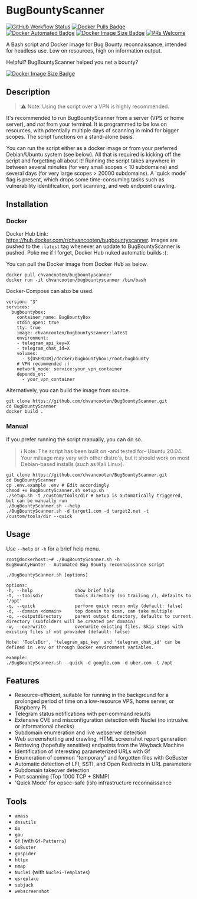 # BugBountyScanner

[![GitHub Workflow Status](https://img.shields.io/github/actions/workflow/status/chvancooten/BugBountyScanner/main.yml)](https://github.com/chvancooten/BugBountyScanner/actions)
[![Docker Pulls Badge](https://img.shields.io/docker/pulls/chvancooten/bugbountyscanner)](https://hub.docker.com/r/chvancooten/bugbountyscanner/)
[![Docker Automated Badge](https://img.shields.io/docker/cloud/automated/chvancooten/bugbountyscanner)](https://hub.docker.com/r/chvancooten/bugbountyscanner/)
[![Docker Image Size Badge](https://img.shields.io/docker/image-size/chvancooten/bugbountyscanner)](https://hub.docker.com/r/chvancooten/bugbountyscanner/)
[![PRs Welcome](https://img.shields.io/badge/Contributions-Welcome-brightgreen.svg)](http://makeapullrequest.com)

A Bash script and Docker image for Bug Bounty reconnaissance, intended for headless use. Low on resources, high on information output.

Helpful? BugBountyScanner helped you net a bounty?

[![Docker Image Size Badge](https://img.shields.io/badge/%F0%9F%8D%BA-Buy%20me%20a%20beer-orange)](https://www.buymeacoffee.com/chvancooten)

## Description

> ⚠ Note: Using the script over a VPN is highly recommended.

It's recommended to run BugBountyScanner from a server (VPS or home server), and _not_ from your terminal. It is programmed to be low on resources, with potentially multiple days of scanning in mind for bigger scopes. The script functions on a stand-alone basis.

You can run the script either as a docker image or from your preferred Debian/Ubuntu system (see below). All that is required is kicking off the script and forgetting all about it! Running the script takes anywhere in between several minutes (for very small scopes < 10 subdomains) and several days (for very large scopes > 20000 subdomains). A 'quick mode' flag is present, which drops some time-consuming tasks such as vulnerability identification, port scanning, and web endpoint crawling.

## Installation

### Docker

Docker Hub Link: https://hub.docker.com/r/chvancooten/bugbountyscanner. Images are pushed to the `:latest` tag whenever an update to BugBountyScanner is pushed. Poke me if I forget, Docker Hub nuked automatic builds :(.

You can pull the Docker image from Docker Hub as below.

```
docker pull chvancooten/bugbountyscanner
docker run -it chvancooten/bugbountyscanner /bin/bash
```

Docker-Compose can also be used.

```
version: "3"
services:
  bugbountybox:
    container_name: BugBountyBox
    stdin_open: true
    tty: true
    image: chvancooten/bugbountyscanner:latest
    environment:
    - telegram_api_key=X
    - telegram_chat_id=X
    volumes:
      - ${USERDIR}/docker/bugbountybox:/root/bugbounty
    # VPN recommended :)
    network_mode: service:your_vpn_container
    depends_on:
      - your_vpn_container
```

Alternatively, you can build the image from source.

```
git clone https://github.com/chvancooten/BugBountyScanner.git
cd BugBountyScanner
docker build .
```

### Manual

If you prefer running the script manually, you can do so.

> ℹ Note: The script has been built on -and tested for- Ubuntu 20.04. Your mileage may vary with other distro's, but it should work on most Debian-based installs (such as Kali Linux).

```
git clone https://github.com/chvancooten/BugBountyScanner.git
cd BugBountyScanner
cp .env.example .env # Edit accordingly
chmod +x BugBountyScanner.sh setup.sh
./setup.sh -t /custom/tools/dir # Setup is automatically triggered, but can be manually run
./BugBountyScanner.sh --help
./BugBountyScanner.sh -d target1.com -d target2.net -t /custom/tools/dir --quick
```

## Usage

Use `--help` or `-h` for a brief help menu.

```
root@dockerhost:~# ./BugBountyScanner.sh -h
BugBountyHunter - Automated Bug Bounty reconnaissance script
 
./BugBountyScanner.sh [options]
 
options:
-h, --help                show brief help
-t, --toolsdir            tools directory (no trailing /), defaults to '/opt'
-q, --quick               perform quick recon only (default: false)
-d, --domain <domain>     top domain to scan, can take multiple
-o, --outputdirectory     parent output directory, defaults to current directory (subfolders will be created per domain)
-w, --overwrite           overwrite existing files. Skip steps with existing files if not provided (default: false)
 
Note: 'ToolsDir', 'telegram_api_key' and 'telegram_chat_id' can be defined in .env or through Docker environment variables.
 
example:
./BugBountyScanner.sh --quick -d google.com -d uber.com -t /opt
```

## Features

- Resource-efficient, suitable for running in the background for a prolonged period of time on a low-resource VPS, home server, or Raspberry Pi
- Telegram status notifications with per-command results
- Extensive CVE and misconfiguration detection with Nuclei (no intrusive or informational checks)
- Subdomain enumeration and live webserver detection
- Web screenshotting and crawling, HTML screenshot report generation
- Retrieving (hopefully sensitive) endpoints from the Wayback Machine
- Identification of interesting parameterized URLs with Gf
- Enumeration of common "temporary" and forgotten files with GoBuster
- Automatic detection of LFI, SSTI, and Open Redirects in URL parameters
- Subdomain takeover detection
- Port scanning (Top 1000 TCP + SNMP)
- 'Quick Mode' for opsec-safe (ish) infrastructure reconnaissance

## Tools

- `amass`
- `dnsutils`
- `Go`
- `gau`
- `Gf` (with `Gf-Patterns`)
- `GoBuster`
- `gospider`
- `httpx`
- `nmap`
- `Nuclei` (with `Nuclei-Templates`)
- `qsreplace`
- `subjack`
- `webscreenshot`
